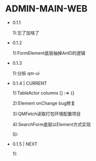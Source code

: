 # ADMIN-MAIN-WEB

- 0.1.1

    1):忘了加啥了

- 0.1.2
    
    1):FormElement底层抽掉AntD的逻辑

- 0.1.3

    1):分拆 qm-ui
    
- 0.1.4 | CURRENT

    1):TableActor columns [] :=> {}
    
    2):Element onChange bug修复
    
    3):QMFetch读取打包环境配置项目
    
    4):SearchForm底层以Element方式实现
    
    5):
    
- 0.1.5 | NEXT
    
    1):